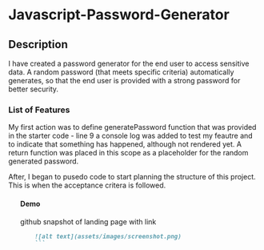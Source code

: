 # Javascript-Password-Generator

## Description
I have created a password generator for the end user to access sensitive data. 
A random password (that meets specific criteria) automatically generates, so that
the end user is provided with a strong password for better security. 

### **List of Features**
My first action was to define generatePassword function that was provided in the starter code - line 9 a console log was added to test my feautre and to indicate that something has happened, although not rendered yet. A return function was placed in this scope as a placeholder for the random generated password.

After, I began to pusedo code to start planning the structure of this project. This is when the acceptance critera is followed. 


<ul>


#### Demo 
github 
snapshot of landing page with link 

```md
    ![alt text](assets/images/screenshot.png)
    ```
